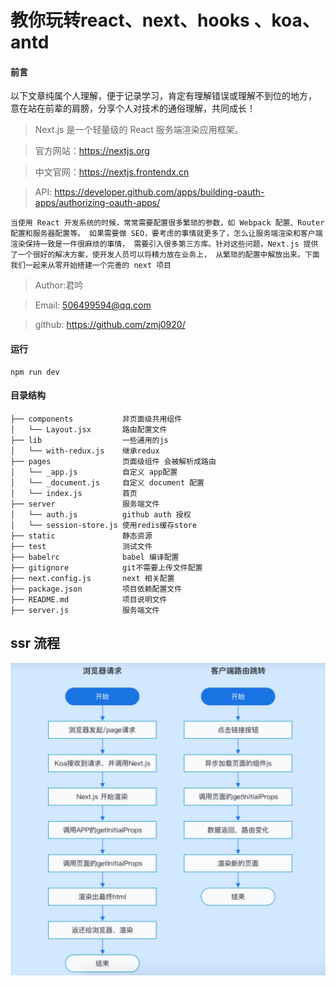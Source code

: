# 教你玩转react、next、hooks 、koa、antd


#### 前言
以下文章纯属个人理解，便于记录学习，肯定有理解错误或理解不到位的地方，
意在站在前辈的肩膀，分享个人对技术的通俗理解，共同成长！

> Next.js 是一个轻量级的 React 服务端渲染应用框架。

> 官方网站：https://nextjs.org  

> 中文官网：https://nextjs.frontendx.cn

> API: https://developer.github.com/apps/building-oauth-apps/authorizing-oauth-apps/

`当使用 React 开发系统的时候，常常需要配置很多繁琐的参数，如 Webpack 配置、Router 配置和服务器配置等。
如果需要做 SEO，要考虑的事情就更多了，怎么让服务端渲染和客户端渲染保持一致是一件很麻烦的事情，
需要引入很多第三方库。针对这些问题，Next.js 提供了一个很好的解决方案，使开发人员可以将精力放在业务上，
从繁琐的配置中解放出来。下面我们一起来从零开始搭建一个完善的 next 项目`

> Author:君吟

> Email: 506499594@qq.com  

> github: https://github.com/zmj0920/


#### 运行
```
npm run dev

```

#### 目录结构
```
├── components           非页面级共用组件
│   └── Layout.jsx       路由配置文件
├── lib                  一些通用的js
│   └── with-redux.js    继承redux
├── pages                页面级组件 会被解析成路由
│   └── _app.js          自定义 app配置
│   └── _document.js     自定义 document 配置
│   └── index.js         首页
├── server               服务端文件
│   └── auth.js          github auth 授权
│   └── session-store.js 使用redis缓存store 
├── static               静态资源
├── test                 测试文件 
├── babelrc              babel 编译配置
├── gitignore            git不需要上传文件配置
├── next.config.js       next 相关配置
├── package.json         项目依赖配置文件
├── README.md            项目说明文件
├── server.js            服务端文件
```


## ssr 流程
![ssr渲染流程](./static/img/16ca8dc70d421934.png)

